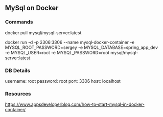 ## MySql on Docker

### Commands

docker pull mysql/mysql-server:latest

docker run -d -p 3306:3306 --name mysql-docker-container -e MYSQL_ROOT_PASSWORD=sergey -e MYSQL_DATABASE=spring_app_dev -e MYSQL_USER=root -e MYSQL_PASSWORD=root mysql/mysql-server:latest

### DB Details
username: root
password: root
port: 3306
host: localhost

### Resources
https://www.appsdeveloperblog.com/how-to-start-mysql-in-docker-container/